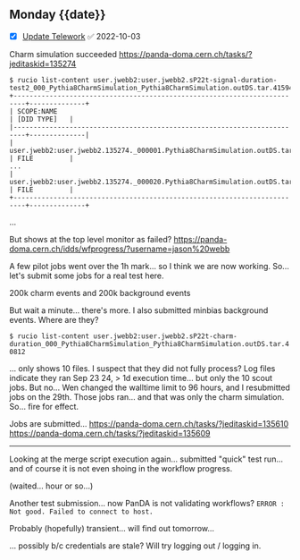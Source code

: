 ## Monday {{date}}

- [x] [Update Telework](https://docs.google.com/spreadsheets/d/16AZZBiKL1s6eGgH2KFiJPnD8-TjRsC0HYy4Qdmbr358/edit#gid=0) ✅ 2022-10-03


Charm simulation succeeded
https://panda-doma.cern.ch/tasks/?jeditaskid=135274

```
$ rucio list-content user.jwebb2:user.jwebb2.sP22t-signal-duration-test2_000_Pythia8CharmSimulation_Pythia8CharmSimulation.outDS.tar.41594
+-------------------------------------------------------------------------+--------------+
| SCOPE:NAME                                                              | [DID TYPE]   |
|-------------------------------------------------------------------------+--------------|
| user.jwebb2:user.jwebb2.135274._000001.Pythia8CharmSimulation.outDS.tar | FILE         |
...
| user.jwebb2:user.jwebb2.135274._000020.Pythia8CharmSimulation.outDS.tar | FILE         |
+-------------------------------------------------------------------------+--------------+
```
...

But shows at the top level monitor as failed?
https://panda-doma.cern.ch/idds/wfprogress/?username=jason%20webb

A few pilot jobs went over the  1h mark... so I think we are now working.   So... let's submit some jobs for a real test here.

200k charm events and 200k background events

But wait a minute... there's more.  I also submitted minbias background events.  Where are they?

`$ rucio list-content user.jwebb2:user.jwebb2.sP22t-charm-duration_000_Pythia8CharmSimulation_Pythia8CharmSimulation.outDS.tar.40812`

... only shows 10 files.  I suspect that they did not fully process?  Log files indicate they ran Sep 23 24, > 1d execution time... but only the 10 scout jobs.    But no... Wen changed the walltime limit to 96 hours, and I resubmitted jobs on the 29th.  Those jobs ran... and that was only the charm simulation.  So... fire for effect.

Jobs are submitted...
https://panda-doma.cern.ch/tasks/?jeditaskid=135610
https://panda-doma.cern.ch/tasks/?jeditaskid=135609


------------------

Looking at the merge script execution again...  submitted "quick" test run... and of course it is not even shoing in the workflow progress.    

(waited... hour or so...)

Another test submission... now PanDA is not validating workflows?
`ERROR : Not good. Failed to connect to host.`

Probably (hopefully) transient... will find out tomorrow...

... possibly b/c credentials are stale?  Will try logging out / logging in.



